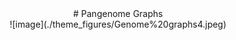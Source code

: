 <center>
# Pangenome Graphs
</center>

<center>
![image](./theme_figures/Genome%20graphs4.jpeg)
</center>

